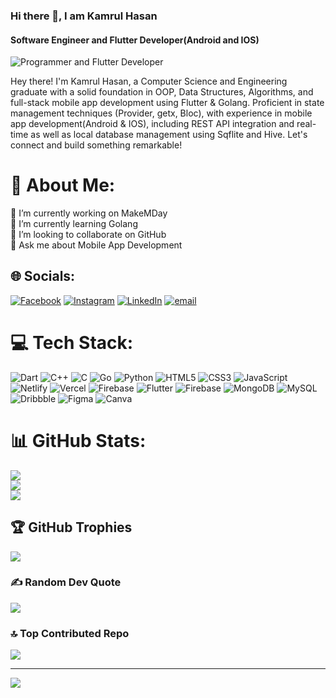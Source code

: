 ### Hi there 👋, I am Kamrul Hasan
#### Software Engineer and Flutter Developer(Android and IOS)
![Programmer and Flutter Developer](https://media.licdn.com/dms/image/v2/D5616AQFM0Iy1xbK5Sg/profile-displaybackgroundimage-shrink_350_1400/profile-displaybackgroundimage-shrink_350_1400/0/1673209820352?e=1755734400&v=beta&t=1dngQGBydL9XZB5xxG83nbcT-PSMnO-uZwaACjcJW3w)

Hey there! I'm Kamrul Hasan, a Computer Science and Engineering graduate with a solid foundation in OOP, Data Structures, Algorithms, and full-stack mobile app development using Flutter & Golang. Proficient in state management techniques (Provider, getx, Bloc), with experience in mobile app development(Android & IOS), including REST API integration and real-time as well as local database management using Sqflite and Hive. Let's connect and build something remarkable!

# 💫 About Me:
🔭 I’m currently working on MakeMDay<br>🌱 I’m currently learning Golang<br>👯 I’m looking to collaborate on GitHub<br>💬 Ask me about Mobile App Development


## 🌐 Socials:
[![Facebook](https://img.shields.io/badge/Facebook-%231877F2.svg?logo=Facebook&logoColor=white)](https://facebook.com/https://www.facebook.com/sn.kamrulhasan12) [![Instagram](https://img.shields.io/badge/Instagram-%23E4405F.svg?logo=Instagram&logoColor=white)](https://instagram.com/https://www.instagram.com/mr_kamrulhasan/) [![LinkedIn](https://img.shields.io/badge/LinkedIn-%230077B5.svg?logo=linkedin&logoColor=white)](https://linkedin.com/in/https://www.linkedin.com/in/khsujon/) [![email](https://img.shields.io/badge/Email-D14836?logo=gmail&logoColor=white)](mailto:kamrulhasan.km3@gmail.com) 

# 💻 Tech Stack:
![Dart](https://img.shields.io/badge/dart-%230175C2.svg?style=for-the-badge&logo=dart&logoColor=white) ![C++](https://img.shields.io/badge/c++-%2300599C.svg?style=for-the-badge&logo=c%2B%2B&logoColor=white) ![C](https://img.shields.io/badge/c-%2300599C.svg?style=for-the-badge&logo=c&logoColor=white) ![Go](https://img.shields.io/badge/go-%2300ADD8.svg?style=for-the-badge&logo=go&logoColor=white) ![Python](https://img.shields.io/badge/python-3670A0?style=for-the-badge&logo=python&logoColor=ffdd54) ![HTML5](https://img.shields.io/badge/html5-%23E34F26.svg?style=for-the-badge&logo=html5&logoColor=white) ![CSS3](https://img.shields.io/badge/css3-%231572B6.svg?style=for-the-badge&logo=css3&logoColor=white) ![JavaScript](https://img.shields.io/badge/javascript-%23323330.svg?style=for-the-badge&logo=javascript&logoColor=%23F7DF1E) ![Netlify](https://img.shields.io/badge/netlify-%23000000.svg?style=for-the-badge&logo=netlify&logoColor=#00C7B7) ![Vercel](https://img.shields.io/badge/vercel-%23000000.svg?style=for-the-badge&logo=vercel&logoColor=white) ![Firebase](https://img.shields.io/badge/firebase-%23039BE5.svg?style=for-the-badge&logo=firebase) ![Flutter](https://img.shields.io/badge/Flutter-%2302569B.svg?style=for-the-badge&logo=Flutter&logoColor=white) ![Firebase](https://img.shields.io/badge/firebase-a08021?style=for-the-badge&logo=firebase&logoColor=ffcd34) ![MongoDB](https://img.shields.io/badge/MongoDB-%234ea94b.svg?style=for-the-badge&logo=mongodb&logoColor=white) ![MySQL](https://img.shields.io/badge/mysql-4479A1.svg?style=for-the-badge&logo=mysql&logoColor=white) ![Dribbble](https://img.shields.io/badge/Dribbble-EA4C89?style=for-the-badge&logo=dribbble&logoColor=white) ![Figma](https://img.shields.io/badge/figma-%23F24E1E.svg?style=for-the-badge&logo=figma&logoColor=white) ![Canva](https://img.shields.io/badge/Canva-%2300C4CC.svg?style=for-the-badge&logo=Canva&logoColor=white)
# 📊 GitHub Stats:
![](https://github-readme-stats.vercel.app/api?username=khsujon&theme=yeblu&hide_border=false&include_all_commits=true&count_private=false)<br/>
![](https://nirzak-streak-stats.vercel.app/?user=khsujon&theme=yeblu&hide_border=false)<br/>
![](https://github-readme-stats.vercel.app/api/top-langs/?username=khsujon&theme=yeblu&hide_border=false&include_all_commits=true&count_private=false&layout=compact)

## 🏆 GitHub Trophies
![](https://github-profile-trophy.vercel.app/?username=khsujon&theme=radical&no-frame=false&no-bg=false&margin-w=4)

### ✍️ Random Dev Quote
![](https://quotes-github-readme.vercel.app/api?type=vetical&theme=radical)

### 🔝 Top Contributed Repo
![](https://github-contributor-stats.vercel.app/api?username=khsujon&limit=5&theme=blue-green&combine_all_yearly_contributions=true)

---
[![](https://visitcount.itsvg.in/api?id=khsujon&icon=4&color=4)](https://visitcount.itsvg.in)

<!-- Proudly created with GPRM ( https://gprm.itsvg.in ) -->
